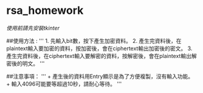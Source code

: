 # rsa_homework

*使用前請先安裝tkinter*  

##使用方法 : 
'''
    1. 先輸入bit數，按下產生加密資料。
    2. 產生完資料後，在plaintext輸入要加密的資料，按加密後，會在ciphertext輸出加密後的密文。
    3. 產生完資料後，在ciphertext輸入要解密的資料，按解密後，會在plaintext輸出解密後的明文。
'''

##注意事項：
'''
    + 產生後的資料用Entry顯示是為了方便複製，沒有輸入功能。
    + 輸入4096可能要等超過10秒，請耐心等待。
'''
